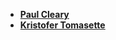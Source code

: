 * **[Paul Cleary](https://github.com/paulcleary)**
* **[Kristofer Tomasette](https://github.com/kristomasette)**
